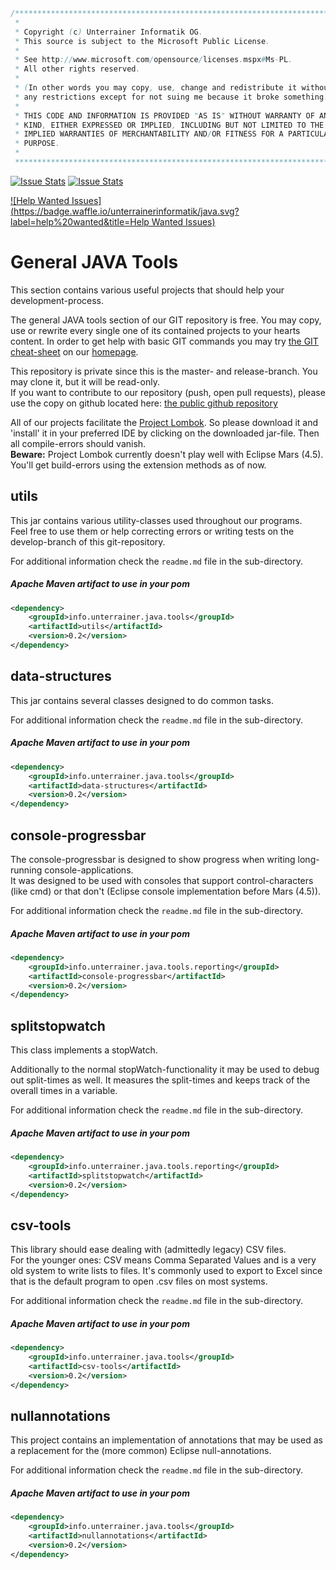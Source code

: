 ```java
/**************************************************************************
 * 
 * Copyright (c) Unterrainer Informatik OG.
 * This source is subject to the Microsoft Public License.
 * 
 * See http://www.microsoft.com/opensource/licenses.mspx#Ms-PL.
 * All other rights reserved.
 * 
 * (In other words you may copy, use, change and redistribute it without
 * any restrictions except for not suing me because it broke something.)
 * 
 * THIS CODE AND INFORMATION IS PROVIDED "AS IS" WITHOUT WARRANTY OF ANY
 * KIND, EITHER EXPRESSED OR IMPLIED, INCLUDING BUT NOT LIMITED TO THE
 * IMPLIED WARRANTIES OF MERCHANTABILITY AND/OR FITNESS FOR A PARTICULAR
 * PURPOSE.
 * 
 ***************************************************************************/
```
[![Issue Stats](http://www.issuestats.com/github/unterrainerinformatik/java/badge/pr)](http://www.issuestats.com/github/unterrainerinformatik/java)
[![Issue Stats](http://www.issuestats.com/github/unterrainerinformatik/java/badge/issue)](http://www.issuestats.com/github/unterrainerinformatik/java)

[![Help Wanted Issues](https://badge.waffle.io/unterrainerinformatik/java.svg?label=help%20wanted&title=Help Wanted Issues)](http://waffle.io/unterrainerinformatik/java)
  
# General JAVA Tools

This section contains various useful projects that should help your development-process.

The general JAVA tools section of our GIT repository is free. You may copy, use or rewrite every single one of its contained projects to your hearts content.
In order to get help with basic GIT commands you may try [the GIT cheat-sheet][coding] on our [homepage][homepage].  

This repository is private since this is the master- and release-branch. You may clone it, but it will be read-only.  
If you want to contribute to our repository (push, open pull requests), please use the copy on github located here: [the public github repository][github]

All of our projects facilitate the [Project Lombok][lombok]. So please download it and 'install' it in your preferred IDE by clicking on the downloaded jar-file. Then all compile-errors should vanish.  
**Beware:** Project Lombok currently doesn't play well with Eclipse Mars (4.5). You'll get build-errors using the extension methods as of now.

## utils

This jar contains various utility-classes used throughout our programs.  
Feel free to use them or help correcting errors or writing tests on the develop-branch of this git-repository.  

For additional information check the `readme.md` file in the sub-directory.  

##### Apache Maven artifact to use in your pom
```xml
<dependency>
    <groupId>info.unterrainer.java.tools</groupId>
    <artifactId>utils</artifactId>
    <version>0.2</version>
</dependency>
```

## data-structures

This jar contains several classes designed to do common tasks.

For additional information check the `readme.md` file in the sub-directory.  

##### Apache Maven artifact to use in your pom
```xml
<dependency>
    <groupId>info.unterrainer.java.tools</groupId>
    <artifactId>data-structures</artifactId>
    <version>0.2</version>
</dependency>
```

## console-progressbar

The console-progressbar is designed to show progress when writing long-running console-applications.  
It was designed to be used with consoles that support control-characters (like cmd) or that don't (Eclipse console implementation before Mars (4.5)).  

For additional information check the `readme.md` file in the sub-directory.  

##### Apache Maven artifact to use in your pom
```xml
<dependency>
    <groupId>info.unterrainer.java.tools.reporting</groupId>
    <artifactId>console-progressbar</artifactId>
    <version>0.2</version>
</dependency>
```

## splitstopwatch

This class implements a stopWatch.

Additionally to the normal stopWatch-functionality it may be used to debug out split-times as well. It measures the split-times and keeps track of the overall times in a variable.

For additional information check the `readme.md` file in the sub-directory.  

##### Apache Maven artifact to use in your pom
```xml
<dependency>
    <groupId>info.unterrainer.java.tools.reporting</groupId>
    <artifactId>splitstopwatch</artifactId>
    <version>0.2</version>
</dependency>
```

## csv-tools

This library should ease dealing with (admittedly legacy) CSV files.  
For the younger ones: CSV means Comma Separated Values and is a very old system to write lists to files. It's commonly used to export to Excel since that is the default program to open .csv files on most systems.  

For additional information check the `readme.md` file in the sub-directory.  

##### Apache Maven artifact to use in your pom
```xml
<dependency>
    <groupId>info.unterrainer.java.tools</groupId>
    <artifactId>csv-tools</artifactId>
    <version>0.2</version>
</dependency>
```

## nullannotations

This project contains an implementation of annotations that may be used as a replacement for the (more common) Eclipse null-annotations.  

For additional information check the `readme.md` file in the sub-directory.  

##### Apache Maven artifact to use in your pom
```xml
<dependency>
    <groupId>info.unterrainer.java.tools</groupId>
    <artifactId>nullannotations</artifactId>
    <version>0.2</version>
</dependency>
```

[homepage]: http://www.unterrainer.info
[coding]: http://www.unterrainer.info/Home/Coding
[lombok]: https://projectlombok.org
[github]: https://github.com/UnterrainerInformatik/java